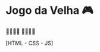 # Jogo da Velha :video_game:
:small_blue_diamond::small_blue_diamond::small_blue_diamond::small_blue_diamond:
:small_blue_diamond::small_blue_diamond::small_blue_diamond::small_blue_diamond:

[HTML - CSS - JS]
